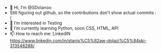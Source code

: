 - 👋 Hi, I’m @SDolanoo
- Still figuring out github, so the contributions don't show actual commits :(
- 👀 I’m interested in Testing
- 🌱 I’m currently learning Python, soon CSS, HTML, API
- 📫 How to reach me: LinkedIN https://www.linkedin.com/in/stanis%C5%82aw-dolazi%C5%84ski-313548288/
